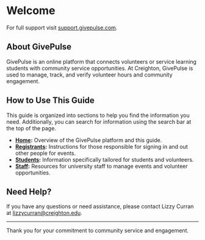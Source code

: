 # Welcome

For full support visit [support.givepulse.com](https://support.givepulse.com/hc/en-us).

## About GivePulse

GivePulse is an online platform that connects volunteers or service learning students with community service opportunities. At Creighton, GivePulse is used to manage, track, and verify volunteer hours and community engagement.

## How to Use This Guide

This guide is organized into sections to help you find the information you need. Additionally, you can search for information using the search bar at the top of the page.

- **[Home](welcome.md):** Overview of the GivePulse platform and this guide.
- **[Registrants](registrants.md):** Instructions for those responsible for signing in and out other people for events.
- **[Students](students.md):** Information specifically tailored for students and volunteers.
- **[Staff](staff.md):** Resources for university staff to manage events and volunteer opportunities.

## Need Help?

If you have any questions or need assistance, please contact Lizzy Curran at [lizzycurran@creighton.edu](mailto:lizzycurran@creighton.edu).

---

Thank you for your commitment to community service and engagement.